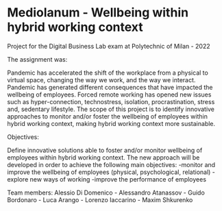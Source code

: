 # Mediolanum - Wellbeing within hybrid working context

Project for the Digital Business Lab exam at Polytechnic of Milan - 2022  

The assignment was:

Pandemic has accelerated the shift of the workplace from a physical to virtual space, changing the way we work, and the way we
interact. Pandemic has generated different consequences that have impacted the wellbeing of employees. Forced remote working has
opened new issues such as hyper-connection, technostress, isolation, procrastination, stress and, sedentary lifestyle. The scope of this
project is to identify innovative approaches to monitor and/or foster the wellbeing of employees within hybrid working context, making
hybrid working context more sustainable.

Objectives:

Define innovative solutions able to foster and/or monitor wellbeing of employees within hybrid working context. The new approach will
be developed in order to achieve the following main objectives:
-monitor and improve the wellbeing of employees (physical, psychological, relational)
-explore new ways of working
-improve the performance of employees

Team members: Alessio Di Domenico - Alessandro Atanassov - Guido Bordonaro - Luca Arango - Lorenzo Iaccarino - Maxim Shkurenko

